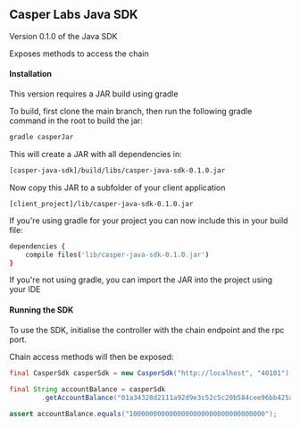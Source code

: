 ## Casper Labs Java SDK



Version 0.1.0 of the Java SDK

Exposes methods to access the chain

#### Installation

This version requires a JAR build using gradle

To build, first clone the main branch, then run the following gradle command in the root to build the jar:

```bash
gradle casperJar
```

This will create a JAR with all dependencies in:

```bash
[casper-java-sdk]/build/libs/casper-java-sdk-0.1.0.jar
```

 Now copy this JAR to a subfolder of your client application

```
[client_project]/lib/casper-java-sdk-0.1.0.jar
```

If you're using gradle for your project you can now include this in your build file:

```bash
dependencies {
    compile files('lib/casper-java-sdk-0.1.0.jar')
}
```

If you're not using gradle, you can import the JAR into the project using your IDE



#### Running the SDK

To use the SDK, initialise the controller with the chain endpoint and the rpc port.

Chain access methods will then be exposed:

```java
final CasperSdk casperSdk = new CasperSdk("http://localhost", "40101");
        
final String accountBalance = casperSdk
   		.getAccountBalance("01a34328d2111a92d9e3c52c5c20b584cee96bb425adbdbf5df12b1ad36fff967f");       

assert accountBalance.equals("1000000000000000000000000000000000");

```





##### 
